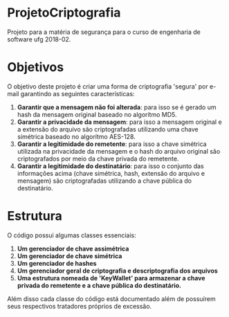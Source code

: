 # ProjetoCriptografia
Projeto para a matéria de segurança para o curso de engenharia de software ufg 2018-02.

# Objetivos
O objetivo deste projeto é criar uma forma de criptografia 'segura' por e-mail garantindo as seguintes características:
  1. **Garantir que a mensagem não foi alterada**: para isso se é gerado um hash da mensagem original baseado no algorítmo MD5.
  2. **Garantir a privacidade da mensagem**: para isso a mensagem original e a extensão do arquivo são criptografadas utilizando uma chave simétrica baseado no algorítmo AES-128.
  3. **Garantir a legitimidade do remetente**: para isso a chave simétrica utilizada na privacidade da mensagem  e o hash do arquivo original são criptografados por meio da chave privada do remetente.
  4. **Garantir a legitimidade do destinatário**: para isso o conjunto das informações acima (chave simétrica, hash, extensão do arquivo e mensagem) são criptografadas utilizando a chave pública do destinatário.
  
# Estrutura
O código possui algumas classes essenciais:
  1. **Um gerenciador de chave assimétrica**
  2. **Um gerenciador de chave simétrica**
  3. **Um gerenciador de hashes**
  4. **Um gerenciador geral de criptografia e descriptografia dos arquivos**
  5. **Uma estrutura nomeada de 'KeyWallet' para armazenar a chave privada do remetente e a chave pública do destinatário.**
  
Além disso cada classe do código está documentado além de possuírem seus respectivos tratadores próprios de excessão.
